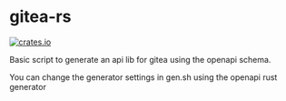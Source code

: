 # gitea-rs

[![crates.io](https://img.shields.io/crates/v/gitea-rs.svg)](https://crates.io/crates/gitea-rs)

Basic script to generate an api lib for gitea using the openapi schema.

You can change the generator settings in gen.sh using the openapi rust generator
